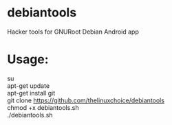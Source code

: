 # debiantools
Hacker tools for GNURoot Debian Android app
# Usage:
su </br>
apt-get update</br>
apt-get install git</br>
git clone https://github.com/thelinuxchoice/debiantools</br>
chmod +x debiantools.sh</br>
./debiantools.sh</br>

